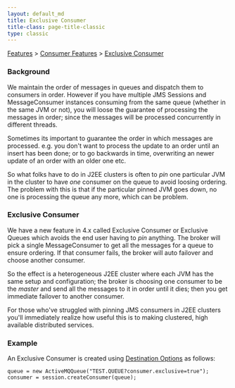 ```yaml
---
layout: default_md
title: Exclusive Consumer 
title-class: page-title-classic
type: classic
---
```


[Features](features) > [Consumer Features](consumer-features) > [Exclusive Consumer](exclusive-consumer)


### Background

We maintain the order of messages in queues and dispatch them to consumers in order. However if you have multiple JMS Sessions and MessageConsumer instances consuming from the same queue (whether in the same JVM or not), you will loose the guarantee of processing the messages in order; since the messages will be processed concurrently in different threads.

Sometimes its important to guarantee the order in which messages are processed. e.g. you don't want to process the update to an order until an insert has been done; or to go backwards in time, overwriting an newer update of an order with an older one etc.

So what folks have to do in J2EE clusters is often to _pin_ one particular JVM in the cluster to have _one_ consumer on the queue to avoid loosing ordering. The problem with this is that if the particular pinned JVM goes down, no one is processing the queue any more, which can be problem.

### Exclusive Consumer

We have a new feature in 4.x called Exclusive Consumer or Exclusive Queues which avoids the end user having to _pin_ anything. The broker will pick a single MessageConsumer to get all the messages for a queue to ensure ordering. If that consumer fails, the broker will auto failover and choose another consumer.

So the effect is a heterogeneous J2EE cluster where each JVM has the same setup and configuration; the broker is choosing one consumer to be the _master_ and send all the messages to it in order until it dies; then you get immediate failover to another consumer.

For those who've struggled with pinning JMS consumers in J2EE clusters you'll immediately realize how useful this is to making clustered, high available distributed services.

### Example

An Exclusive Consumer is created using [Destination Options](destination-options) as follows:
```
queue = new ActiveMQQueue("TEST.QUEUE?consumer.exclusive=true");
consumer = session.createConsumer(queue);
```
